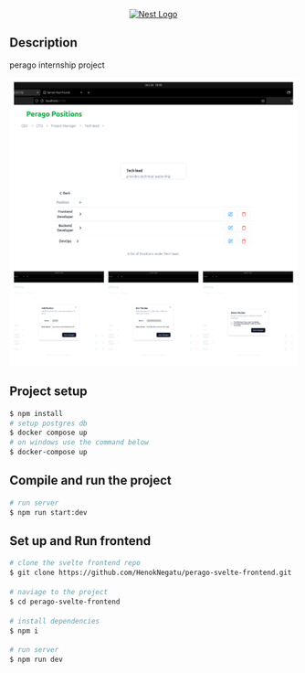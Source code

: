 <p align="center">
  <a href="http://nestjs.com/" target="blank"><img src="https://nestjs.com/img/logo-small.svg" width="120" alt="Nest Logo" /></a>
</p>

[circleci-image]: https://img.shields.io/circleci/build/github/nestjs/nest/master?token=abc123def456
[circleci-url]: https://circleci.com/gh/nestjs/nest

## Description

perago internship project

![Project Preview image](./static/Collage.png)

## Project setup

```bash
$ npm install
# setup postgres db
$ docker compose up
# on windows use the command below
$ docker-compose up
```

## Compile and run the project

```bash
# run server
$ npm run start:dev

```

## Set up and Run frontend

```bash
# clone the svelte frontend repo
$ git clone https://github.com/HenokNegatu/perago-svelte-frontend.git

# naviage to the project
$ cd perago-svelte-frontend

# install dependencies
$ npm i

# run server
$ npm run dev
```

